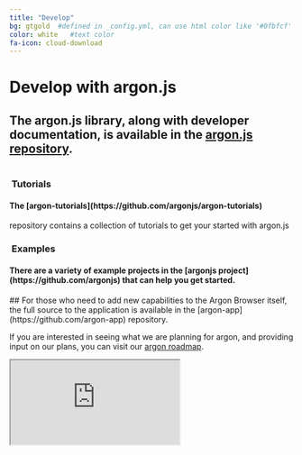 ```yaml
---
title: "Develop"
bg: gtgold  #defined in _config.yml, can use html color like '#0fbfcf'
color: white   #text color
fa-icon: cloud-download
---
```

# Develop with argon.js

## The argon.js library, along with developer documentation, is available in the [argon.js repository](https://github.com/argonjs/argon.js).   

<div class="container">
<div class="row">
  <div class="column halfx">
    <h3 class="text-purple"><i class="fa fa-cog text-grey"></i>&nbsp;Tutorials</h3>
    <h4>The [argon-tutorials](https://github.com/argonjs/argon-tutorials)</h4> repository contains a collection of tutorials to get your started with argon.js
  </div>
  <div class="column halfx">
    <h3 class="text-purple"><i class="fa fa-leaf text-grey"></i>&nbsp;Examples</h3>
    <h4>There are a variety of example projects in the [argonjs project](https://github.com/argonjs) that can help you get started.</h4>
  </div>
</div>
</div>
## For those who need to add new capabilities to the Argon Browser itself, the full source to the application is available in the [argon-app](https://github.com/argon-app) repository.

If you are interested in seeing what we are planning for argon, and providing input on our plans, you can visit our [argon roadmap](https://trello.com/b/gBsEa8eg).

<iframe src="https://trello.com/b/gBsEa8eg.html"></iframe>
